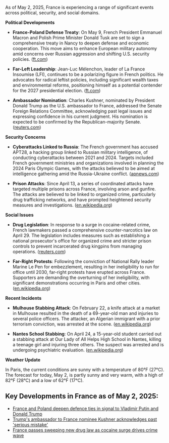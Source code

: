 As of May 2, 2025, France is experiencing a range of significant events across political, security, and social domains.

**Political Developments**

- **France-Poland Defense Treaty**: On May 9, French President Emmanuel Macron and Polish Prime Minister Donald Tusk are set to sign a comprehensive treaty in Nancy to deepen defense and economic cooperation. This move aims to enhance European military autonomy amid concerns over Russian aggression and shifting U.S. security policies. ([ft.com](https://www.ft.com/content/a10bb358-b72f-4ac4-bea6-ed885866e216?utm_source=openai))

- **Far-Left Leadership**: Jean-Luc Mélenchon, leader of La France Insoumise (LFI), continues to be a polarizing figure in French politics. He advocates for radical leftist policies, including significant wealth taxes and environmental reforms, positioning himself as a potential contender for the 2027 presidential election. ([ft.com](https://www.ft.com/content/c933ac81-262e-4f5b-ae29-60327e08b793?utm_source=openai))

- **Ambassador Nomination**: Charles Kushner, nominated by President Donald Trump as the U.S. ambassador to France, addressed the Senate Foreign Relations Committee, acknowledging past legal issues and expressing confidence in his current judgment. His nomination is expected to be confirmed by the Republican-majority Senate. ([reuters.com](https://www.reuters.com/world/us/trumps-ambassador-france-nominee-kushner-acknowledges-past-serious-mistake-2025-05-01/?utm_source=openai))

**Security Concerns**

- **Cyberattacks Linked to Russia**: The French government has accused APT28, a hacking group linked to Russian military intelligence, of conducting cyberattacks between 2021 and 2024. Targets included French government ministries and organizations involved in planning the 2024 Paris Olympic Games, with the attacks believed to be aimed at intelligence gathering amid the Russia-Ukraine conflict. ([apnews.com](https://apnews.com/article/07389699dff13b04aa09844e488ecb7d?utm_source=openai))

- **Prison Attacks**: Since April 13, a series of coordinated attacks have targeted multiple prisons across France, involving arson and gunfire. The attacks are believed to be linked to organized crime, particularly drug trafficking networks, and have prompted heightened security measures and investigations. ([en.wikipedia.org](https://en.wikipedia.org/wiki/2025_French_prison_attacks?utm_source=openai))

**Social Issues**

- **Drug Legislation**: In response to a surge in cocaine-related crime, French lawmakers passed a comprehensive counter-narcotics law on April 29. The legislation includes measures such as establishing a national prosecutor's office for organized crime and stricter prison controls to prevent incarcerated drug kingpins from managing operations. ([reuters.com](https://www.reuters.com/world/europe/france-passes-sweeping-new-drug-law-cocaine-surge-drives-crime-wave-2025-04-29/?utm_source=openai))

- **Far-Right Protests**: Following the conviction of National Rally leader Marine Le Pen for embezzlement, resulting in her ineligibility to run for office until 2030, far-right protests have erupted across France. Supporters are demanding the overturning of her ineligibility, with significant demonstrations occurring in Paris and other cities. ([en.wikipedia.org](https://en.wikipedia.org/wiki/2025_French_far-right_protests?utm_source=openai))

**Recent Incidents**

- **Mulhouse Stabbing Attack**: On February 22, a knife attack at a market in Mulhouse resulted in the death of a 69-year-old man and injuries to several police officers. The attacker, an Algerian immigrant with a prior terrorism conviction, was arrested at the scene. ([en.wikipedia.org](https://en.wikipedia.org/wiki/2025_Mulhouse_stabbing_attack?utm_source=openai))

- **Nantes School Stabbing**: On April 24, a 15-year-old student carried out a stabbing attack at Our Lady of All Helps High School in Nantes, killing a teenage girl and injuring three others. The suspect was arrested and is undergoing psychiatric evaluation. ([en.wikipedia.org](https://en.wikipedia.org/wiki/2025_Nantes_school_stabbing?utm_source=openai))

**Weather Update**

In Paris, the current conditions are sunny with a temperature of 80°F (27°C). The forecast for today, May 2, is partly sunny and very warm, with a high of 82°F (28°C) and a low of 62°F (17°C).


## Key Developments in France as of May 2, 2025:
- [France and Poland deepen defence ties in signal to Vladimir Putin and Donald Trump](https://www.ft.com/content/a10bb358-b72f-4ac4-bea6-ed885866e216?utm_source=openai)
- [Trump's ambassador to France nominee Kushner acknowledges past 'serious mistake'](https://www.reuters.com/world/us/trumps-ambassador-france-nominee-kushner-acknowledges-past-serious-mistake-2025-05-01/?utm_source=openai)
- [France passes sweeping new drug law as cocaine surge drives crime wave](https://www.reuters.com/world/europe/france-passes-sweeping-new-drug-law-cocaine-surge-drives-crime-wave-2025-04-29/?utm_source=openai)